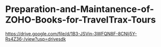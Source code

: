# Preparation-and-Maintanence-of-ZOHO-Books-for-TravelTrax-Tours



https://drive.google.com/file/d/1B3-JSVin-3WFQN8F-8CNIj5Y-Rs4Z36-/view?usp=drivesdk
